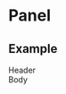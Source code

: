 # Panel

## Example

<div class="playground">
  <div class="panel">
    <div class="panel-header">Header</div>
    <div class="panel-body">
      Body
    </div>
  </div>
</div>

<style scoped>
.playground {
  @apply bg-light-light;
}
</style>
